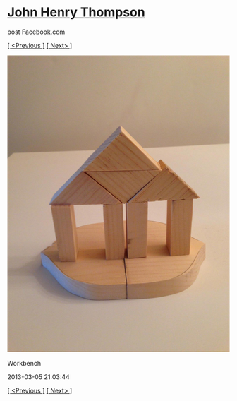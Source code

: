 # [John Henry Thompson](../README.md)
post Facebook.com

[[ <Previous ]](2013-03-05-1.md) [[ Next> ]](2013-02-17-1.md)

[![](../media/2013-03-05/Workbench-1.jpg)](../README.md)

Workbench

2013-03-05 21:03:44

[[ <Previous ]](2013-03-05-1.md) [[ Next> ]](2013-02-17-1.md)